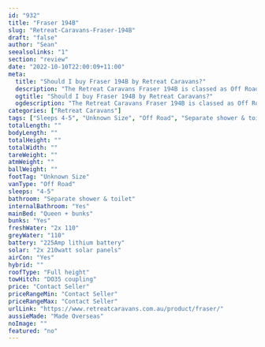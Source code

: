 ```yaml
---
id: "932"
title: "Fraser 194B"
slug: "Retreat-Caravans-Fraser-194B"
draft: "false"
author: "Sean"
seealsolinks: "1"
section: "review"
date: "2022-10-10T22:00:09+11:00"
meta:
  title: "Should I buy Fraser 194B by Retreat Caravans?"
  description: "The Retreat Caravans Fraser 194B is classed as Off Road, and sleeps 4-5 people. It is Made Overseas and comes in at Unknown Size. It generally has Separate shower & toilet."
  ogtitle: "Should I buy Fraser 194B by Retreat Caravans?"
  ogdescription: "The Retreat Caravans Fraser 194B is classed as Off Road, and sleeps 4-5 people. It is Made Overseas and comes in at Unknown Size. It generally has Separate shower & toilet."
categories: ["Retreat Caravans"]
tags: ["Sleeps 4-5", "Unknown Size", "Off Road", "Separate shower & toilet", "Full height", "Price Unknown", "Made Overseas"]
totalLength: ""
bodyLength: ""
totalHeight: ""
totalWidth: ""
tareWeight: ""
atmWeight: ""
ballWeight: ""
footTag: "Unknown Size"
vanType: "Off Road"
sleeps: "4-5"
bathroom: "Separate shower & toilet"
internalBathroom: "Yes"
mainBed: "Queen + bunks"
bunks: "Yes"
freshWater: "2x 110"
greyWater: "110"
battery: "225Amp lithium battery"
solar: "2x 210watt solar panels"
airCon: "Yes"
hybrid: ""
roofType: "Full height"
towHitch: "DO35 coupling"
price: "Contact Seller"
priceRangeMin: "Contact Seller"
priceRangeMax: "Contact Seller"
urlLink: "https://www.retreatcaravans.com.au/product/fraser/"
aussieMade: "Made Overseas"
noImage: ""
featured: "no"
---
```

